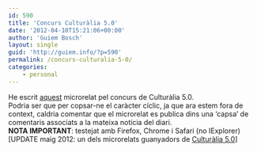 ```yaml
---
id: 590
title: 'Concurs Culturàlia 5.0'
date: '2012-04-10T15:21:06+00:00'
author: 'Guiem Bosch'
layout: single
guid: 'http://guiem.info/?p=590'
permalink: /concurs-culturalia-5-0/
categories:
    - personal
---
```


He escrit [aquest](http://guiem.info/culturalia/inici.html) microrelat pel concurs de Culturàlia 5.0.  
Podria ser que per copsar-ne el caràcter cíclic, ja que ara estem fora de context, caldria comentar que el microrelat es publica dins una ‘capsa’ de comentaris associats a la mateixa notícia del diari.  
**NOTA IMPORTANT**: testejat amb Firefox, Chrome i Safari (no IExplorer)  
\[UPDATE maig 2012: un dels microrelats guanyadors de [Culturàlia 5.0](http://www.menorca.info/menorca/456862/culturlia/guardona/els/millors/microrelats)\]